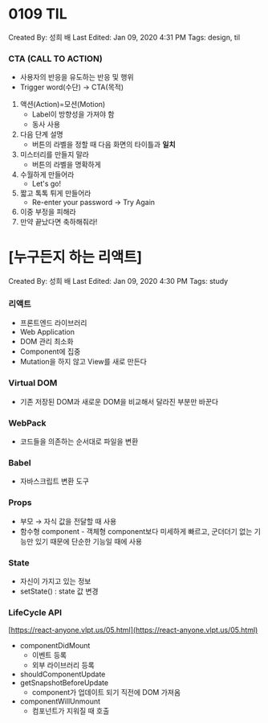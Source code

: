 # 0109 TIL

Created By: 성희 배
Last Edited: Jan 09, 2020 4:31 PM
Tags: design, til

### CTA (CALL TO ACTION)

- 사용자의 반응을 유도하는 반응 및 행위
- Trigger word(수단) → CTA(목적)
1. 액션(Action)=모션(Motion)
    - Label이 방향성을 가져야 함
    - 동사 사용
2. 다음 단계 설명
    - 버튼의 라벨을 정할 때 다음 화면의 타이틀과 **일치**
3. 미스터리를 만들지 말라
    - 버튼의 라벨을 명확하게
4. 수월하게 만들어라
    - Let's go!
5. 짧고 톡톡 튀게 만들어라
    - Re-enter your password → Try Again
6. 이중 부정을 피해라
7. 만약 끝났다면 축하해줘라!

# [누구든지 하는 리액트]

Created By: 성희 배
Last Edited: Jan 09, 2020 4:30 PM
Tags: study

### 리액트

- 프론트엔드 라이브러리
- Web Application
- DOM 관리 최소화
- Component에 집중
- Mutation을 하지 않고 View를 새로 만든다

### Virtual DOM

- 기존 저장된 DOM과 새로운 DOM을 비교해서 달라진 부분만 바꾼다

### WebPack

- 코드들을 의존하는 순서대로 파일을 변환

### Babel

- 자바스크립트 변환 도구

### Props

- 부모 → 자식 값을 전달할 때 사용
- 함수형 component - 객체형 component보다 미세하게 빠르고, 군더더기 없는 기능만 있기 때문에 단순한 기능일 때에 사용

### State

- 자신이 가지고 있는 정보
- setState() : state 값 변경

### LifeCycle API

[https://react-anyone.vlpt.us/05.html](https://react-anyone.vlpt.us/05.html)

- componentDidMount
    - 이벤트 등록
    - 외부 라이브러리 등록
- shouldComponentUpdate
- getSnapshotBeforeUpdate
    - component가 업데이트 되기 직전에 DOM 가져옴
- componentWillUnmount
    - 컴포넌트가 지워질 때 호출